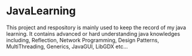 # JavaLearning
This project and respository is mainly used to keep the record of my java learning. It contains advanced or hard understanding java knowledges including, Reflection, Network Programming, Design Patterns, MultiThreading, Generics, JavaGUI, LibGDX etc...

